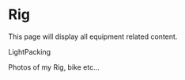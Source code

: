 # Rig

This page will display all equipment related content.

LightPacking

Photos of my Rig, bike etc...
<script src="https://lighterpack.com/e/bzytct"></script><div id="bzytct"></div>
